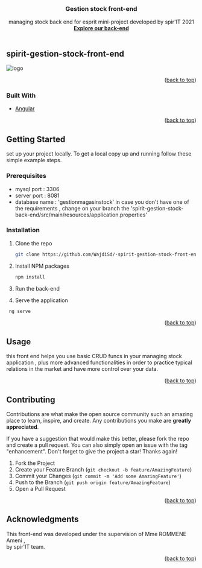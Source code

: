 <div id="top"></div>



<!-- PROJECT LOGO -->
<br />
<div align="center">
  <a href="https://github.com/WajdiSd/-spirit-gestion-stock-front-end">
    
  </a>

  <h3 align="center">Gestion stock front-end</h3>

  <p align="center">
    managing stock back end for esprit mini-project developed by spir'IT 2021 
    <br />
    <a href="https://github.com/anasbn3issa/spirit-gestion-stock-back-end"><strong>Explore our back-end</strong></a>
    <br />
    <br />
  </p>
</div>



<!-- ABOUT THE PROJECT -->
## spirit-gestion-stock-front-end

![logo](https://user-images.githubusercontent.com/47992691/144571774-6aca96ca-604a-4a5b-b89a-05a1fe618720.png)



<p align="right">(<a href="#top">back to top</a>)</p>



### Built With


* [Angular](https://angular.io/)

<p align="right">(<a href="#top">back to top</a>)</p>



<!-- GETTING STARTED -->
## Getting Started

 set up your project locally.
To get a local copy up and running follow these simple example steps.

### Prerequisites

  * mysql port : 3306
  * server port : 8081 
  * database name : 'gestionmagasinstock' 
 in case you don't have one of the requirements , change on your branch the 'spirit-gestion-stock-back-end/src/main/resources/application.properties' 

### Installation

1. Clone the repo
   ```sh
   git clone https://github.com/WajdiSd/-spirit-gestion-stock-front-end.git
   ```
2. Install NPM packages
   ```sh
   npm install
   ```
3. Run the back-end
  
4. Serve the application
  ```sh
   ng serve
   ```

<p align="right">(<a href="#top">back to top</a>)</p>



<!-- USAGE EXAMPLES -->
## Usage

this front end helps you use basic CRUD funcs in your managing stock application , plus more advanced functionalities in order to practice typical relations in the market and have more control over your data.


<p align="right">(<a href="#top">back to top</a>)</p>




<!-- CONTRIBUTING -->
## Contributing

Contributions are what make the open source community such an amazing place to learn, inspire, and create. Any contributions you make are **greatly appreciated**.

If you have a suggestion that would make this better, please fork the repo and create a pull request. You can also simply open an issue with the tag "enhancement".
Don't forget to give the project a star! Thanks again!

1. Fork the Project
2. Create your Feature Branch (`git checkout -b feature/AmazingFeature`)
3. Commit your Changes (`git commit -m 'Add some AmazingFeature'`)
4. Push to the Branch (`git push origin feature/AmazingFeature`)
5. Open a Pull Request

<p align="right">(<a href="#top">back to top</a>)</p>


<!-- ACKNOWLEDGMENTS -->
## Acknowledgments

This front-end was developed under the supervision of Mme ROMMENE Ameni , <br>
by spir'IT team.

<p align="right">(<a href="#top">back to top</a>)</p>


